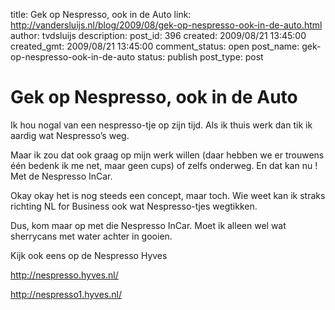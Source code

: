 title: Gek op Nespresso, ook in de Auto
link: http://vandersluijs.nl/blog/2009/08/gek-op-nespresso-ook-in-de-auto.html
author: tvdsluijs
description: 
post_id: 396
created: 2009/08/21 13:45:00
created_gmt: 2009/08/21 13:45:00
comment_status: open
post_name: gek-op-nespresso-ook-in-de-auto
status: publish
post_type: post

# Gek op Nespresso, ook in de Auto

Ik hou nogal van een nespresso-tje op zijn tijd. Als ik thuis werk dan tik ik aardig wat Nespresso’s weg.  
  
Maar ik zou dat ook graag op mijn werk willen (daar hebben we er trouwens één bedenk ik me net, maar geen cups) of zelfs onderweg. En dat kan nu ! Met de Nespresso InCar.  
  
Okay okay het is nog steeds een concept, maar toch. Wie weet kan ik straks richting NL for Business ook wat Nespresso-tjes wegtikken.  
  
Dus, kom maar op met die Nespresso InCar. Moet ik alleen wel wat sherrycans met water achter in gooien.  
  
Kijk ook eens op de Nespresso Hyves  
  
<http://nespresso.hyves.nl/>  
  
<http://nespresso1.hyves.nl/>
